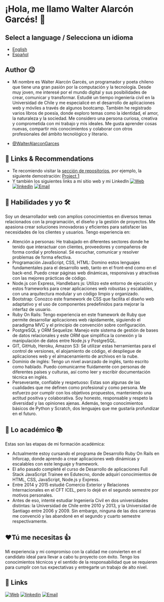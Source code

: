 # ¡Hola, me llamo Walter Alarcón Garcés! 👋

## Select a language / Selecciona un idioma
- [English](https://github.com/WalterAlarconGarces/WalterAlarconGarces/blob/ccd63baccfaa44b7eda9ec82cee6dd28cf213fa4/README.md)
- [Español](https://github.com/WalterAlarconGarces/WalterAlarconGarces/blob/ccd63baccfaa44b7eda9ec82cee6dd28cf213fa4/LEEME.md)


## Author 😉
- Mi nombre es Walter Alarcón Garcés, un programador y poeta chileno que tiene una gran pasión por la computación y la tecnología. Desde muy joven, me interesé por el mundo digital y sus posibilidades de crear, comunicar y transformar. Estudié un tiempo ingeniería civil en la Universidad de Chile y me especialicé en el desarrollo de aplicaciones web y móviles a través de algunos bootcamp. También he registrado varios libros de poesía, donde exploro temas como la identidad, el amor, la naturaleza y la sociedad. Me considero una persona curiosa, creativa y comprometida con mi trabajo y mis ideales. Me gusta aprender cosas nuevas, compartir mis conocimientos y colaborar con otros profesionales del ámbito tecnológico y literario.

- [@WalterAlarconGarces](https://github.com/WalterAlarconGarces)
## 🔗 Links & Recommendations
- Te recomiendo visitar la [sección de repositorios](https://github.com/WalterAlarconGarces?tab=repositories), por ejemplo, la siguiente demostración:  [Project 1](https://github.com/WalterAlarconGarces/animals)
- Y también los siguientes links a mi sitio web y mi LinkedIn 
[![Web](https://img.shields.io/badge/Web-walteralarcongarces.cl-ffa1f0?style=for-the-badge&logo=dev.to&logoColor=white&labelColor=101010)](https://www.walteralarcongarces.cl)
[![linkedin](https://img.shields.io/badge/linkedin-0A66C2?style=for-the-badge&logo=linkedin&logoColor=white)](https://www.linkedin.com/in/walter-alarcon-garces/)
[![Email](https://img.shields.io/badge/email-0AC2?style=for-the-badge&logo=email&logoColor=white)](mailto:walarcon@gmail.com)

## 🚀 Habilidades y yo 🛠
Soy un desarrollador web con amplios conocimientos en diversos temas relacionados con la programación, el diseño y la gestión de proyectos. Me apasiona crear soluciones innovadoras y eficientes para satisfacer las necesidades de los clientes y usuarios. Tengo experiencia en:

- Atención a personas: He trabajado en diferentes sectores donde he tenido que interactuar con clientes, proveedores y compañeros de forma cordial y profesional. Sé escuchar, comunicar y resolver problemas de forma efectiva.
- Programación JavaScript, CSS, HTML: Domino estos lenguajes fundamentales para el desarrollo web, tanto en el front-end como en el back-end. Puedo crear páginas web dinámicas, responsivas y atractivas con las mejores prácticas de código.
- Node.js con Express, Handlebars js: Utilizo este entorno de ejecución y estos frameworks para crear aplicaciones web robustas y escalables, con una arquitectura modular y un código limpio y organizado.
- Bootstrap: Conozco este framework de CSS que facilita el diseño web adaptativo y el uso de componentes predefinidos para mejorar la interfaz de usuario.
- Ruby On Rails: Tengo experiencia en este framework de Ruby que permite desarrollar aplicaciones web rápidamente, siguiendo el paradigma MVC y el principio de convención sobre configuración.
- PostgreSQL y ORM Sequelize: Manejo este sistema de gestión de bases de datos relacionales y este ORM que simplifica la conexión y la manipulación de datos entre Node.js y PostgreSQL.
- GIT, GitHub, Heroku, Amazon S3: Sé utilizar estas herramientas para el control de versiones, el alojamiento de código, el despliegue de aplicaciones web y el almacenamiento de archivos en la nube.
- Dominio de inglés: Tengo un nivel avanzado de inglés, tanto escrito como hablado. Puedo comunicarme fluidamente con personas de diferentes países y culturas, así como leer y escribir documentación técnica en inglés.
- Perseverante, confiable y respetuoso: Estas son algunas de las cualidades que me definen como profesional y como persona. Me esfuerzo por cumplir con los objetivos propuestos, manteniendo una actitud positiva y colaborativa. Soy honesto, responsable y respeto la diversidad y las opiniones ajenas.
Además, tengo conocimientos básicos de Python y Scratch, dos lenguajes que me gustaría profundizar en el futuro.


## 📖 Lo académico 📚
Estas son las etapas de mi formación académica:
- Actualmente estoy cursando el programa de Desarrollo Ruby On Rails en Inforcap, donde aprendo a crear aplicaciones web dinámicas y escalables con este lenguaje y framework.
- El año pasado completé el curso de Desarrollo de aplicaciones Full Stack JavaScript Trainee en Edutecno, donde adquirí conocimientos de HTML, CSS, JavaScript, Node.js y Express.
- Entre 2014 y 2015 estudié Comercio Exterior y Relaciones Internacionales en el CFT ICEL, pero lo dejé en el segundo semestre por motivos personales.
- Antes de eso, intenté estudiar Ingeniería Civil en dos universidades distintas: la Universidad de Chile entre 2010 y 2013, y la Universidad de Santiago entre 2006 y 2009. Sin embargo, ninguna de las dos carreras me convenció y las abandoné en el segundo y cuarto semestre respectivamente.

## ❤️Tú me necesitas 👍

Mi experiencia y mi compromiso con la calidad me convierten en el candidato ideal para llevar a cabo tu proyecto con éxito. Tengo los conocimientos técnicos y el sentido de la responsabilidad que se requieren para cumplir con tus expectativas y entregarte un trabajo de alto nivel.



## 🔗 Links
[![Web](https://img.shields.io/badge/Web-walteralarcongarces.cl-ffa1f0?style=for-the-badge&logo=dev.to&logoColor=white&labelColor=101010)](https://www.walteralarcongarces.cl)
[![linkedin](https://img.shields.io/badge/linkedin-0A66C2?style=for-the-badge&logo=linkedin&logoColor=white)](https://www.linkedin.com/in/walter-alarcon-garces/)
[![Email](https://img.shields.io/badge/email-0AC2?style=for-the-badge&logo=email&logoColor=white)](mailto:walarcon@gmail.com)
